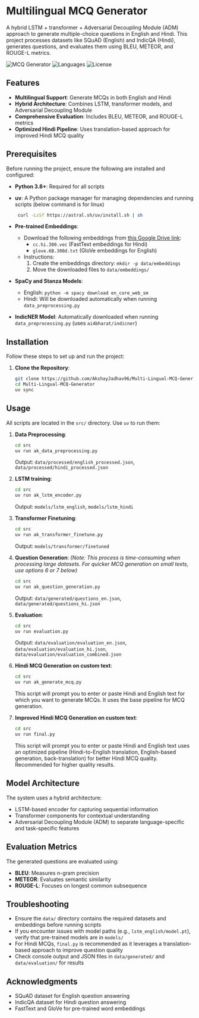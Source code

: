 # Multilingual MCQ Generator

A hybrid LSTM + transformer + Adversarial Decoupling Module (ADM) approach to generate multiple-choice questions in English and Hindi. This project processes datasets like SQuAD (English) and IndicQA (Hindi), generates questions, and evaluates them using BLEU, METEOR, and ROUGE-L metrics.

![MCQ Generator](https://img.shields.io/badge/MCQ-Generator-blue)
![Languages](https://img.shields.io/badge/Languages-English%20%7C%20Hindi-orange)
![License](https://img.shields.io/badge/License-MIT-green)

## Features

- **Multilingual Support**: Generate MCQs in both English and Hindi
- **Hybrid Architecture**: Combines LSTM, transformer models, and Adversarial Decoupling Module
- **Comprehensive Evaluation**: Includes BLEU, METEOR, and ROUGE-L metrics
- **Optimized Hindi Pipeline**: Uses translation-based approach for improved Hindi MCQ quality

## Prerequisites

Before running the project, ensure the following are installed and configured:

- **Python 3.8+**: Required for all scripts
- **uv**: A Python package manager for managing dependencies and running scripts (below command is for linux)
  ```bash
   curl -LsSf https://astral.sh/uv/install.sh | sh
  ```

- **Pre-trained Embeddings**:
  - Download the following embeddings from [this Google Drive link](https://drive.google.com/drive/folders/1DeoZ8t5NPpEtB8LIXFI3BK8c12858XR8?usp=sharing):
    - `cc.hi.300.vec` (FastText embeddings for Hindi)
    - `glove.6B.300d.txt` (GloVe embeddings for English)
  - Instructions:
    1. Create the embeddings directory: `mkdir -p data/embeddings`
    2. Move the downloaded files to `data/embeddings/`

- **SpaCy and Stanza Models**:
  - English: `python -m spacy download en_core_web_sm`
  - Hindi: Will be downloaded automatically when running `data_preprocessing.py`

- **IndicNER Model**: Automatically downloaded when running `data_preprocessing.py` (uses `ai4bharat/indicner`)

## Installation

Follow these steps to set up and run the project:

1. **Clone the Repository**:
   ```bash
   git clone https://github.com/AkshayJadhav96/Multi-Lingual-MCQ-Generator.git
   cd Multi-Lingual-MCQ-Generator
   uv sync
   ```

## Usage

All scripts are located in the `src/` directory. Use `uv` to run them:

1. **Data Preprocessing**:
   ```bash
   cd src
   uv run ak_data_preprocessing.py
   ```
   Output: `data/processed/english_processed.json`, `data/processed/hindi_processed.json`


2. **LSTM training**:
   ```bash
   cd src
   uv run ak_lstm_encoder.py
   ```
   Output: `models/lstm_english`, `models/lstm_hindi`


3. **Transformer Finetuning**:
   ```bash
   cd src
   uv run ak_transformer_finetune.py
   ```
   Output: `models/transformer/finetuned`

4. **Question Generation**: *(Note: This process is time-consuming when processing large datasets. For quicker MCQ generation on small texts, use options 6 or 7 below)*
   ```bash
   cd src
   uv run ak_question_generation.py
   ```
   Output: `data/generated/questions_en.json`, `data/generated/questions_hi.json`

5. **Evaluation**:
   ```bash
   cd src
   uv run evaluation.py
   ```
   Output: `data/evaluation/evaluation_en.json`, `data/evaluation/evaluation_hi.json`, `data/evaluation/evaluation_combined.json`


6. **Hindi MCQ Generation on custom text**:
   ```bash
   cd src
   uv run ak_generate_mcq.py
   ```
   This script will prompt you to enter or paste Hindi and English text for which you want to generate MCQs. It uses the base pipeline for MCQ generation.


7. **Improved Hindi MCQ Generation on custom text**:
   ```bash
   cd src
   uv run final.py
   ```
   This script will prompt you to enter or paste Hindi and English text uses an optimized pipeline (Hindi-to-English translation, English-based generation, back-translation) for better Hindi MCQ quality. Recommended for higher quality results.

## Model Architecture

The system uses a hybrid architecture:
- LSTM-based encoder for capturing sequential information
- Transformer components for contextual understanding
- Adversarial Decoupling Module (ADM) to separate language-specific and task-specific features

## Evaluation Metrics

The generated questions are evaluated using:
- **BLEU**: Measures n-gram precision
- **METEOR**: Evaluates semantic similarity
- **ROUGE-L**: Focuses on longest common subsequence

## Troubleshooting

- Ensure the `data/` directory contains the required datasets and embeddings before running scripts
- If you encounter issues with model paths (e.g., `lstm_english/model.pt`), verify that pre-trained models are in `models/`
- For Hindi MCQs, `final.py` is recommended as it leverages a translation-based approach to improve question quality
- Check console output and JSON files in `data/generated/` and `data/evaluation/` for results

## Acknowledgments

- SQuAD dataset for English question answering
- IndicQA dataset for Hindi question answering
- FastText and GloVe for pre-trained word embeddings